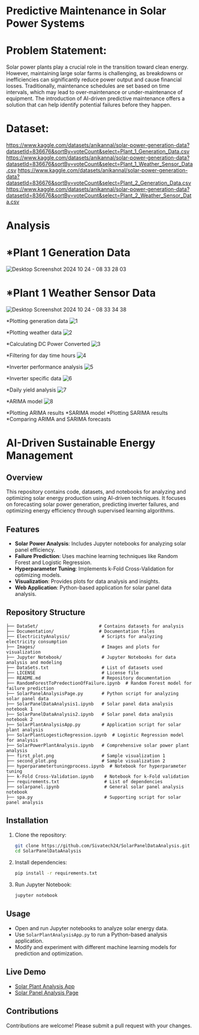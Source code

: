 # Predictive Maintenance in Solar Power Systems

# Problem Statement: 
Solar power plants play a crucial role in the transition toward clean energy. However, maintaining large solar farms is challenging, as breakdowns or inefficiencies can significantly reduce power output and cause financial losses. Traditionally, maintenance schedules are set based on time intervals, which may lead to over-maintenance or under-maintenance of equipment. The introduction of AI-driven predictive maintenance offers a solution that can help identify potential failures before they happen.

# Dataset:

https://www.kaggle.com/datasets/anikannal/solar-power-generation-data?datasetId=836676&sortBy=voteCount&select=Plant_1_Generation_Data.csv
https://www.kaggle.com/datasets/anikannal/solar-power-generation-data?datasetId=836676&sortBy=voteCount&select=Plant_1_Weather_Sensor_Data.csv
https://www.kaggle.com/datasets/anikannal/solar-power-generation-data?datasetId=836676&sortBy=voteCount&select=Plant_2_Generation_Data.csv
https://www.kaggle.com/datasets/anikannal/solar-power-generation-data?datasetId=836676&sortBy=voteCount&select=Plant_2_Weather_Sensor_Data.csv

# Analysis
# *Plant 1 Generation Data
![Desktop Screenshot 2024 10 24 - 08 33 28 03](https://github.com/user-attachments/assets/2c6ee341-25a6-4b41-8289-8d71eac0fc31)

# *Plant 1 Weather Sensor Data
![Desktop Screenshot 2024 10 24 - 08 33 34 38](https://github.com/user-attachments/assets/f26672d1-7555-4664-a570-d2ee5b616be4)

*Plotting generation data
![1](https://github.com/user-attachments/assets/61d54bd2-a642-4762-992b-30fe1cd7fca8)

*Plotting weather data
![2](https://github.com/user-attachments/assets/590f8f1b-7ebe-4c23-929b-5d50b6d87e5d)

*Calculating DC Power Converted
![3](https://github.com/user-attachments/assets/1364b9b1-bf53-4cea-8541-8a0a780fda0c)

*Filtering for day time hours
![4](https://github.com/user-attachments/assets/ee83e8ef-2632-4d25-bb64-0d68231f75a4)

*Inverter performance analysis
![5](https://github.com/user-attachments/assets/964de037-8687-4b6c-830c-c0f68e68cfce)

*Inverter specific data
![6](https://github.com/user-attachments/assets/17db1dd1-977a-4ae6-9b3d-e29b5dcbc3c1)

*Daily yield analysis
![7](https://github.com/user-attachments/assets/0a3b33f7-e318-4f11-ad85-3a3fcafbdef9)

*ARIMA model
![8](https://github.com/user-attachments/assets/2786f6c5-6cd1-4666-8e12-5c5814ec2adc)

*Plotting ARIMA results
*SARIMA model
*Plotting SARIMA results
*Comparing ARIMA and SARIMA forecasts

# AI-Driven Sustainable Energy Management

## Overview
This repository contains code, datasets, and notebooks for analyzing and optimizing solar energy production using AI-driven techniques. It focuses on forecasting solar power generation, predicting inverter failures, and optimizing energy efficiency through supervised learning algorithms.

## Features
- **Solar Power Analysis**: Includes Jupyter notebooks for analyzing solar panel efficiency.
- **Failure Prediction**: Uses machine learning techniques like Random Forest and Logistic Regression.
- **Hyperparameter Tuning**: Implements k-Fold Cross-Validation for optimizing models.
- **Visualization**: Provides plots for data analysis and insights.
- **Web Application**: Python-based application for solar panel data analysis.

## Repository Structure
```
├── DataSet/                       # Contains datasets for analysis
├── Documentation/                 # Documentation files
├── ElectricityAnalysis/            # Scripts for analyzing electricity consumption
├── Images/                         # Images and plots for visualization
├── Jupyter Notebook/               # Jupyter Notebooks for data analysis and modeling
├── DataSets.txt                    # List of datasets used
├── LICENSE                         # License file
├── README.md                       # Repository documentation
├── RandomForestToPredectionOfFailure.ipynb  # Random Forest model for failure prediction
├── SolarPanelAnalysisPage.py       # Python script for analyzing solar panel data
├── SolarPanelDataAnalysis1.ipynb   # Solar panel data analysis notebook 1
├── SolarPanelDataAnalysis2.ipynb   # Solar panel data analysis notebook 2
├── SolarPlantAnalysisApp.py        # Application script for solar plant analysis
├── SolarPlantLogesticRegression.ipynb  # Logistic Regression model for analysis
├── SolarPowerPlantAnalysis.ipynb   # Comprehensive solar power plant analysis
├── first_plot.png                  # Sample visualization 1
├── second_plot.png                 # Sample visualization 2
├── hyperparametertuningprocess.ipynb  # Notebook for hyperparameter tuning
├── k-Fold Cross-Validation.ipynb    # Notebook for k-Fold validation
├── requirements.txt                 # List of dependencies
├── solarpanel.ipynb                 # General solar panel analysis notebook
├── spa.py                           # Supporting script for solar panel analysis
```

## Installation
1. Clone the repository:
   ```sh
   git clone https://github.com/Sivatech24/SolarPanelDataAnalysis.git
   cd SolarPanelDataAnalysis
   ```
2. Install dependencies:
   ```sh
   pip install -r requirements.txt
   ```
3. Run Jupyter Notebook:
   ```sh
   jupyter notebook
   ```

## Usage
- Open and run Jupyter notebooks to analyze solar energy data.
- Use `SolarPlantAnalysisApp.py` to run a Python-based analysis application.
- Modify and experiment with different machine learning models for prediction and optimization.

## Live Demo
- [Solar Plant Analysis App](https://huggingface.co/spaces/CodingMaster24/SolarPlantAnalysisApp)
- [Solar Panel Analysis Page](https://huggingface.co/spaces/CodingMaster24/SolarPanelAnalysisPage)

## Contributions
Contributions are welcome! Please submit a pull request with your changes.
